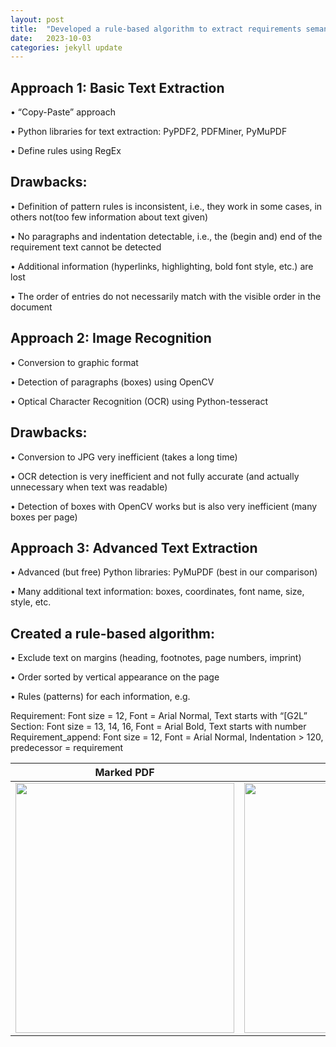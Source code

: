 ```yaml
---
layout: post
title:  "Developed a rule-based algorithm to extract requirements semantics from ISO documents using Python"
date:   2023-10-03 
categories: jekyll update
---
```


## Approach 1: Basic Text Extraction

• “Copy-Paste” approach

• Python libraries for text extraction: PyPDF2, PDFMiner, PyMuPDF

• Define rules using RegEx

## Drawbacks:

• Definition of pattern rules is inconsistent, i.e., they work in some cases, in others not(too few     information about text given)

• No paragraphs and indentation detectable, i.e., the (begin and) end of the requirement text cannot be  detected

• Additional information (hyperlinks, highlighting, bold font style, etc.) are lost

• The order of entries do not necessarily match with the visible order in the document

## Approach 2: Image Recognition

• Conversion to graphic format

• Detection of paragraphs (boxes) using OpenCV

• Optical Character Recognition (OCR) using Python-tesseract 

## Drawbacks:

• Conversion to JPG very inefficient (takes a long time)

• OCR detection is very inefficient and not fully accurate (and actually unnecessary when text was readable)

• Detection of boxes with OpenCV works but is also very inefficient (many boxes per page)

## Approach 3: Advanced Text Extraction

• Advanced (but free) Python libraries: PyMuPDF (best in our comparison)

• Many additional text information: boxes, coordinates, font name, size, style, etc.

## Created a rule-based algorithm:

• Exclude text on margins (heading, footnotes, page numbers, imprint)

• Order sorted by vertical appearance on the page

• Rules (patterns) for each information, e.g.

Requirement: Font size = 12, Font = Arial Normal, Text starts with “[G2L”
Section: Font size = 13, 14, 16, Font = Arial Bold, Text starts with number
Requirement_append: Font size = 12, Font = Arial Normal, Indentation > 120, predecessor = requirement


Marked PDF  |  JSON
--- | ---
<img src="{{site.baseurl}}/blog-ifak/assets/images/ifak_2.jpg" width="350" height="400"> | <img src="{{site.baseurl}}//blog-ifak/assets/images/ifak_1.png" width="350" height="400">




[jekyll-docs]: https://jekyllrb.com/docs/home
[jekyll-gh]:   https://github.com/jekyll/jekyll
[jekyll-talk]: https://talk.jekyllrb.com/
